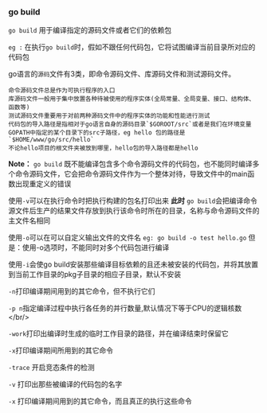 
### go build

`go build` 用于编译指定的源码文件或者它们的依赖包

`eg :` 在执行`go build`时，假如不跟任何代码包，它将试图编译当前目录所对应的代码包

go语言的`源码`文件有3类，即命令源码文件、库源码文件和测试源码文件。

```
命令源码文件总是作为可执行程序的入口
库源码文件一般用于集中放置各种待被使用的程序实体(全局常量、全局变量、接口、结构体、函数等)
测试源码文件重要用于对前两种源码文件中的程序实体的功能和性能进行测试
代码包的导入路径是指相对于go语言自身的源码目录`$GOROOT/src`或者是我们在环境变量
GOPATH中指定的某个目录下的src子路径，eg hello 包的路径是`$HOME/www/go/src/hello`
不论hello项目的根文件夹被放到哪里，hello包的导入路径都是hello
```

**Note：**
`go build` 既不能编译包含多个命令源码文件的代码包，也不能同时编译多个命令源码文件，它会把命令源码文件作为一个整体对待，导致文件中的main函数出现重定义的错误

使用`-v`可以在执行命令时把执行构建的包名打印出来
**此时** `go build`会把编译命令源文件后生产的结果文件存放到执行该命令时所在的目录，名称与命令源码文件的主文件名相同

使用`-o`可以在可以自定义输出文件的文件名
`eg: go build -o test hello.go`
但是：使用-o选项时，不能同时对多个代码包进行编译

使用`-i`会使go build安装那些编译目标依赖的且还未被安装的代码包，并将其放置到当前工作目录的pkg子目录的相应子目录，默认不安装

`-n`打印编译期间用到的其它命令，但不执行它们<br/>

`-p n`指定编译过程中执行各任务的并行数量,默认情况下等于CPU的逻辑核数</br/>

`-work`打印出编译时生成的临时工作目录的路径，并在编译结束时保留它<br/>

`-x`打印编译期间所用到的其它命令<br/>

`-trace` 开启竞态条件的检测<br/>

`-v` 打印出那些被编译的代码包的名字<br/>

`-x` 打印编译期间用到的其它命令，而且真正的执行这些命令<br/>

